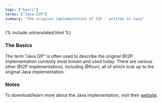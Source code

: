 ```yaml
---
tags: ["kovri"]
terms: ["Java-I2P"]
summary: "The original implementation of I2P - written in Java"
---
```


{% include untranslated.html %}
### The Basics

The term "Java I2P" is often used to describe the original @I2P implementation currently most known and used today. There are various other @I2P implementations, including @Kovri; all of which look up to the original Java implementation.

### Notes

To download/learn more about the Java implementation, visit their [website](https://geti2p.net/).
